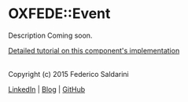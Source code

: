 # OXFEDE::Event

Description Coming soon.


[Detailed tutorial on this component's implementation](http://0xfede.io/2016/09/14/T-C++-Event.html)

<br>
Copyright (c) 2015 Federico Saldarini

[LinkedIn][l1] | [Blog][l2] | [GitHub][l3]

[l1]: https://www.linkedin.com/in/federicosaldarini
[l2]: http://0xfede.io
[l3]: https://github.com/saldavonschwartz
